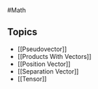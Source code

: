 #Math 
## Topics
* [[Pseudovector]]
* [[Products With Vectors]]
* [[Position Vector]]
* [[Separation Vector]]
* [[Tensor]]